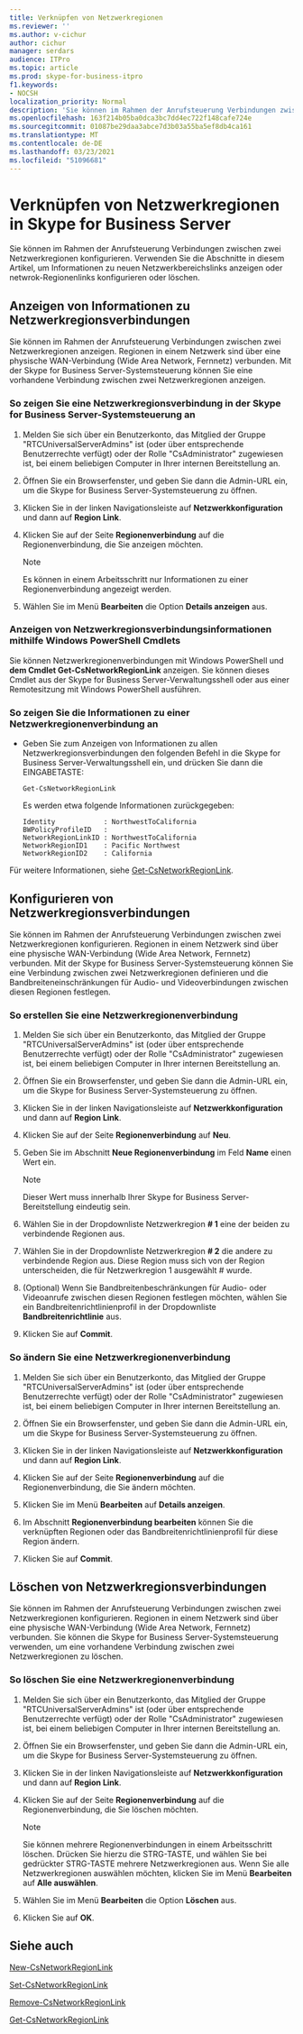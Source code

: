 ```yaml
---
title: Verknüpfen von Netzwerkregionen
ms.reviewer: ''
ms.author: v-cichur
author: cichur
manager: serdars
audience: ITPro
ms.topic: article
ms.prod: skype-for-business-itpro
f1.keywords:
- NOCSH
localization_priority: Normal
description: 'Sie können im Rahmen der Anrufsteuerung Verbindungen zwischen zwei Netzwerkregionen konfigurieren. '
ms.openlocfilehash: 163f214b05ba0dca3bc7dd4ec722f148cafe724e
ms.sourcegitcommit: 01087be29daa3abce7d3b03a55ba5ef8db4ca161
ms.translationtype: MT
ms.contentlocale: de-DE
ms.lasthandoff: 03/23/2021
ms.locfileid: "51096681"
---
```

# <a name="linking-network-regions-in-skype-for-business-server"></a>Verknüpfen von Netzwerkregionen in Skype for Business Server

Sie können im Rahmen der Anrufsteuerung Verbindungen zwischen zwei Netzwerkregionen konfigurieren. Verwenden Sie die Abschnitte in diesem Artikel, um Informationen zu neuen Netzwerkbereichslinks anzeigen oder netwrok-Regionenlinks konfigurieren oder löschen. 

## <a name="view-network-region-link-information"></a>Anzeigen von Informationen zu Netzwerkregionsverbindungen 

Sie können im Rahmen der Anrufsteuerung Verbindungen zwischen zwei Netzwerkregionen anzeigen. Regionen in einem Netzwerk sind über eine physische WAN-Verbindung (Wide Area Network, Fernnetz) verbunden. Mit der Skype for Business Server-Systemsteuerung können Sie eine vorhandene Verbindung zwischen zwei Netzwerkregionen anzeigen. 


### <a name="to-view-a-network-region-link-in-skype-for-business-server-control-panel"></a>So zeigen Sie eine Netzwerkregionsverbindung in der Skype for Business Server-Systemsteuerung an

1.  Melden Sie sich über ein Benutzerkonto, das Mitglied der Gruppe "RTCUniversalServerAdmins" ist (oder über entsprechende Benutzerrechte verfügt) oder der Rolle "CsAdministrator" zugewiesen ist, bei einem beliebigen Computer in Ihrer internen Bereitstellung an.

2.  Öffnen Sie ein Browserfenster, und geben Sie dann die Admin-URL ein, um die Skype for Business Server-Systemsteuerung zu öffnen. 

3.  Klicken Sie in der linken Navigationsleiste auf **Netzwerkkonfiguration** und dann auf **Region Link**.

4.  Klicken Sie auf der Seite **Regionenverbindung** auf die Regionenverbindung, die Sie anzeigen möchten.
    
    > [!NOTE]  
    > Es können in einem Arbeitsschritt nur Informationen zu einer Regionenverbindung angezeigt werden.

5.  Wählen Sie im Menü **Bearbeiten** die Option **Details anzeigen** aus.

### <a name="view-network-region-link-information-by-using-windows-powershell-cmdlets"></a>Anzeigen von Netzwerkregionsverbindungsinformationen mithilfe Windows PowerShell Cmdlets

Sie können Netzwerkregionenverbindungen mit Windows PowerShell und **dem Cmdlet Get-CsNetworkRegionLink** anzeigen. Sie können dieses Cmdlet aus der Skype for Business Server-Verwaltungsshell oder aus einer Remotesitzung mit Windows PowerShell ausführen. 


### <a name="to-view-network-region-link-information"></a>So zeigen Sie die Informationen zu einer Netzwerkregionenverbindung an

  - Geben Sie zum Anzeigen von Informationen zu allen Netzwerkregionsverbindungen den folgenden Befehl in die Skype for Business Server-Verwaltungsshell ein, und drücken Sie dann die EINGABETASTE:
    
        Get-CsNetworkRegionLink
    
    Es werden etwa folgende Informationen zurückgegeben:
    
        Identity            : NorthwestToCalifornia
        BWPolicyProfileID   :
        NetworkRegionLinkID : NorthwestToCalifornia
        NetworkRegionID1    : Pacific Northwest
        NetworkRegionID2    : California


Für weitere Informationen, siehe [Get-CsNetworkRegionLink](/powershell/module/skype/Get-CsNetworkRegionLink).


## <a name="configure-network-region-links"></a>Konfigurieren von Netzwerkregionsverbindungen 

Sie können im Rahmen der Anrufsteuerung Verbindungen zwischen zwei Netzwerkregionen konfigurieren. Regionen in einem Netzwerk sind über eine physische WAN-Verbindung (Wide Area Network, Fernnetz) verbunden. Mit der Skype for Business Server-Systemsteuerung können Sie eine Verbindung zwischen zwei Netzwerkregionen definieren und die Bandbreiteneinschränkungen für Audio- und Videoverbindungen zwischen diesen Regionen festlegen.

### <a name="to-create-a-network-region-link"></a>So erstellen Sie eine Netzwerkregionenverbindung

1.  Melden Sie sich über ein Benutzerkonto, das Mitglied der Gruppe "RTCUniversalServerAdmins" ist (oder über entsprechende Benutzerrechte verfügt) oder der Rolle "CsAdministrator" zugewiesen ist, bei einem beliebigen Computer in Ihrer internen Bereitstellung an.

2.  Öffnen Sie ein Browserfenster, und geben Sie dann die Admin-URL ein, um die Skype for Business Server-Systemsteuerung zu öffnen. 

3.  Klicken Sie in der linken Navigationsleiste auf **Netzwerkkonfiguration** und dann auf **Region Link**.

4.  Klicken Sie auf der Seite **Regionenverbindung** auf **Neu**.

5.  Geben Sie im Abschnitt **Neue Regionenverbindung** im Feld **Name** einen Wert ein.
 
    > [!NOTE]  
    > Dieser Wert muss innerhalb Ihrer Skype for Business Server-Bereitstellung eindeutig sein.

6.  Wählen Sie in der Dropdownliste Netzwerkregion **\# 1** eine der beiden zu verbindende Regionen aus.

7.  Wählen Sie in der Dropdownliste Netzwerkregion **\# 2** die andere zu verbindende Region aus. Diese Region muss sich von der Region unterscheiden, die für Netzwerkregion 1 ausgewählt \# wurde.

8.  (Optional) Wenn Sie Bandbreitenbeschränkungen für Audio- oder Videoanrufe zwischen diesen Regionen festlegen möchten, wählen Sie ein Bandbreitenrichtlinienprofil in der Dropdownliste **Bandbreitenrichtlinie** aus.

9.  Klicken Sie auf **Commit**.

### <a name="to-modify-a-network-region-link"></a>So ändern Sie eine Netzwerkregionenverbindung

1.  Melden Sie sich über ein Benutzerkonto, das Mitglied der Gruppe "RTCUniversalServerAdmins" ist (oder über entsprechende Benutzerrechte verfügt) oder der Rolle "CsAdministrator" zugewiesen ist, bei einem beliebigen Computer in Ihrer internen Bereitstellung an.

2.  Öffnen Sie ein Browserfenster, und geben Sie dann die Admin-URL ein, um die Skype for Business Server-Systemsteuerung zu öffnen. 

3.  Klicken Sie in der linken Navigationsleiste auf **Netzwerkkonfiguration** und dann auf **Region Link**.

4.  Klicken Sie auf der Seite **Regionenverbindung** auf die Regionenverbindung, die Sie ändern möchten.

5.  Klicken Sie im Menü **Bearbeiten** auf **Details anzeigen**.

6.  Im Abschnitt **Regionenverbindung bearbeiten** können Sie die verknüpften Regionen oder das Bandbreitenrichtlinienprofil für diese Region ändern.

7.  Klicken Sie auf **Commit**.


## <a name="delete-network-region-links"></a>Löschen von Netzwerkregionsverbindungen

Sie können im Rahmen der Anrufsteuerung Verbindungen zwischen zwei Netzwerkregionen konfigurieren. Regionen in einem Netzwerk sind über eine physische WAN-Verbindung (Wide Area Network, Fernnetz) verbunden. Sie können die Skype for Business Server-Systemsteuerung verwenden, um eine vorhandene Verbindung zwischen zwei Netzwerkregionen zu löschen. 

### <a name="to-delete-a-network-region-link"></a>So löschen Sie eine Netzwerkregionenverbindung

1.  Melden Sie sich über ein Benutzerkonto, das Mitglied der Gruppe "RTCUniversalServerAdmins" ist (oder über entsprechende Benutzerrechte verfügt) oder der Rolle "CsAdministrator" zugewiesen ist, bei einem beliebigen Computer in Ihrer internen Bereitstellung an.

2.  Öffnen Sie ein Browserfenster, und geben Sie dann die Admin-URL ein, um die Skype for Business Server-Systemsteuerung zu öffnen. 

3.  Klicken Sie in der linken Navigationsleiste auf **Netzwerkkonfiguration** und dann auf **Region Link**.

4.  Klicken Sie auf der Seite **Regionenverbindung** auf die Regionenverbindung, die Sie löschen möchten.
 
    > [!NOTE]  
    > Sie können mehrere Regionenverbindungen in einem Arbeitsschritt löschen. Drücken Sie hierzu die STRG-TASTE, und wählen Sie bei gedrückter STRG-TASTE mehrere Netzwerkregionen aus. Wenn Sie alle Netzwerkregionen auswählen möchten, klicken Sie im Menü <STRONG>Bearbeiten</STRONG> auf <STRONG>Alle auswählen</STRONG>.

5.  Wählen Sie im Menü **Bearbeiten** die Option **Löschen** aus.

6.  Klicken Sie auf **OK**.


## <a name="see-also"></a>Siehe auch

[New-CsNetworkRegionLink](/powershell/module/skype/New-CsNetworkRegionLink)  

[Set-CsNetworkRegionLink](/powershell/module/skype/Set-CsNetworkRegionLink)  

[Remove-CsNetworkRegionLink](/powershell/module/skype/Remove-CsNetworkRegionLink)  

[Get-CsNetworkRegionLink](/powershell/module/skype/Get-CsNetworkRegionLink)